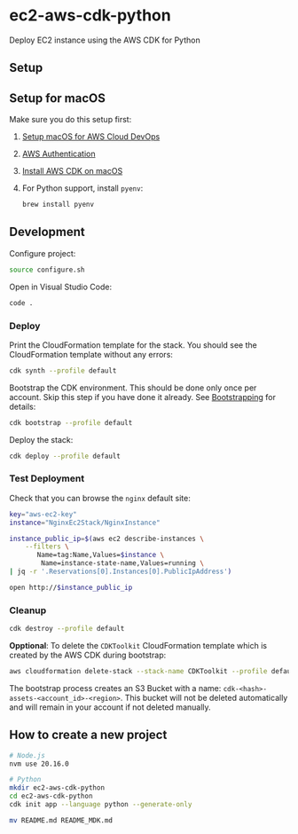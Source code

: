 # ec2-aws-cdk-python

Deploy EC2 instance using the AWS CDK for Python

## Setup 

## Setup for macOS

Make sure you do this setup first:

1. [Setup macOS for AWS Cloud DevOps](https://blog.swiftsoftwaregroup.com/setup-macos-for-aws-cloud-devops)
2. [AWS Authentication](https://blog.swiftsoftwaregroup.com/aws-authentication)
3. [Install AWS CDK on macOS](https://blog.swiftsoftwaregroup.com/install-aws-cdk-macos)
4. For Python support, install `pyenv`:

    ```bash
    brew install pyenv
    ```

## Development

Configure project:

```bash
source configure.sh
```

Open in Visual Studio Code:

```bash
code .
```

### Deploy

Print the CloudFormation template for the stack. You should see the CloudFormation template without any errors:

```bash
cdk synth --profile default
```
Bootstrap the CDK environment. This should be done only once per account. Skip this step if you have done it already. See [Bootstrapping](https://docs.aws.amazon.com/cdk/latest/guide/bootstrapping.html) for details:

```bash
cdk bootstrap --profile default
```
Deploy the stack:

```bash
cdk deploy --profile default
```

### Test Deployment

Check that you can browse the `nginx` default site:

```bash
key="aws-ec2-key"
instance="NginxEc2Stack/NginxInstance"

instance_public_ip=$(aws ec2 describe-instances \
    --filters \
       Name=tag:Name,Values=$instance \
        Name=instance-state-name,Values=running \
| jq -r '.Reservations[0].Instances[0].PublicIpAddress')

open http://$instance_public_ip
```

### Cleanup

```bash
cdk destroy --profile default
```

**Opptional**: To delete the `CDKToolkit` CloudFormation template which is created by the AWS CDK during bootstrap:

```bash
aws cloudformation delete-stack --stack-name CDKToolkit --profile default
```

The bootstrap process creates an S3 Bucket with a name:  `cdk-<hash>-assets-<account_id>-<region>`. This bucket will not be deleted automatically and will remain in your account if not deleted manually. 

## How to create a new project

```bash
# Node.js
nvm use 20.16.0

# Python
mkdir ec2-aws-cdk-python
cd ec2-aws-cdk-python
cdk init app --language python --generate-only

mv README.md README_MDK.md
```
